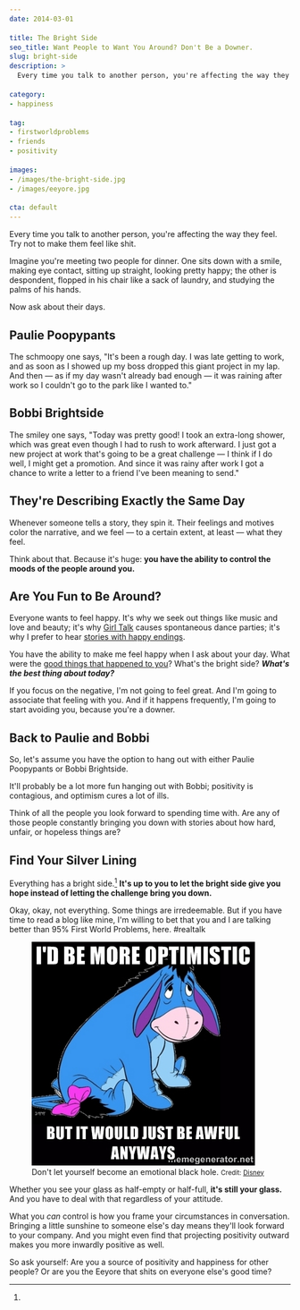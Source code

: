 ```yaml
---
date: 2014-03-01

title: The Bright Side
seo_title: Want People to Want You Around? Don't Be a Downer.
slug: bright-side
description: >
  Every time you talk to another person, you're affecting the way they feel. Try not to make them feel like shit.

category:
- happiness

tag:
- firstworldproblems
- friends
- positivity

images:
- /images/the-bright-side.jpg
- /images/eeyore.jpg

cta: default
---
```


Every time you talk to another person, you're affecting the way they feel. Try
not to make them feel like shit.

Imagine you're meeting two people for dinner. One sits down with a smile, making
eye contact, sitting up straight, looking pretty happy; the other is despondent,
flopped in his chair like a sack of laundry, and studying the palms of his
hands.

Now ask about their days.

## Paulie Poopypants

The schmoopy one says, "It's been a rough day. I was late getting to work, and
as soon as I showed up my boss dropped this giant project in my lap. And then —
as if my day wasn't already bad enough — it was raining after work so I couldn't
go to the park like I wanted to."

## Bobbi Brightside

The smiley one says, "Today was pretty good! I took an extra-long shower, which
was great even though I had to rush to work afterward. I just got a new project
at work that's going to be a great challenge — I think if I do well, I might get
a promotion. And since it was rainy after work I got a chance to write a letter
to a friend I've been meaning to send."

## They're Describing Exactly the Same Day

Whenever someone tells a story, they spin it. Their feelings and motives color
the narrative, and we feel — to a certain extent, at least — what they feel.

Think about that. Because it's huge: **you have the ability to control the moods
of the people around you.**

## Are You Fun to Be Around?

Everyone wants to feel happy. It's why we seek out things like music and love
and beauty; it's why [Girl Talk][1] causes spontaneous dance parties; it's why I
prefer to hear [stories with happy endings][2].

You have the ability to make me feel happy when I ask about your day. What were
the [good things that happened to you][3]? What's the bright side? **_What's the
best thing about today?_**

If you focus on the negative, I'm not going to feel great. And I'm going to
associate that feeling with you. And if it happens frequently, I'm going to
start avoiding you, because you're a downer.

## Back to Paulie and Bobbi

So, let's assume you have the option to hang out with either Paulie Poopypants
or Bobbi Brightside.

It'll probably be a lot more fun hanging out with Bobbi; positivity is
contagious, and optimism cures a lot of ills.

Think of all the people you look forward to spending time with. Are any of those
people constantly bringing you down with stories about how hard, unfair, or
hopeless things are?

## Find Your Silver Lining

Everything has a bright side.[^realtalk] **It's up to you to let the bright side
give you hope instead of letting the challenge bring you down.**

[^realtalk]:
  Okay, okay, not everything. Some things are irredeemable. But if you have time to read a blog like mine, I'm willing to bet that you and I are talking better than 95% First World Problems, here. #realtalk

<figure class="figure figure--right">
  <img src="./images/eeyore.jpg" alt="Eeyore." />
  <figcaption class="figure__caption">
    Don't let yourself become an emotional black hole.
    <small class="figure__attribution">
      Credit: 
      <a class="figure__attribution-link" 
         href="http://winniethepooh.disney.com/">
        Disney
      </a>
    </small>
  </figcaption>
</figure>

Whether you see your glass as half-empty or half-full, **it's still your glass.** And you have to deal with that regardless of your attitude.

What you _can_ control is how you frame your circumstances in conversation.
Bringing a little sunshine to someone else's day means they'll look forward to
your company. And you might even find that projecting positivity outward makes
you more inwardly positive as well.

So ask yourself: Are you a source of positivity and happiness for other people?
Or are you the Eeyore that shits on everyone else's good time?

[1]: http://illegal-art.net/girltalk/
[2]: http://lengstorf.com/enough-sad-stories/
[3]: /how-to-be-positive
